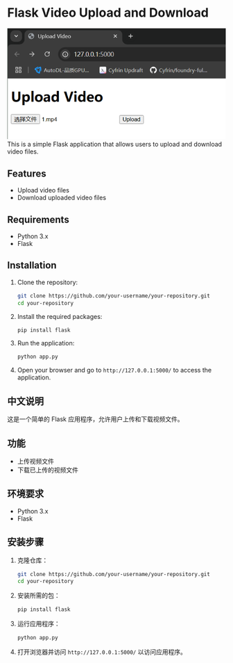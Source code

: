# Flask Video Upload and Download
![Flask Video Upload and Download](shortcut.png)
This is a simple Flask application that allows users to upload and download video files.


## Features

- Upload video files
- Download uploaded video files

## Requirements

- Python 3.x
- Flask

## Installation

1. Clone the repository:
    ```sh
    git clone https://github.com/your-username/your-repository.git
    cd your-repository
    ```

2. Install the required packages:
    ```sh
    pip install flask
    ```

3. Run the application:
    ```sh
    python app.py
    ```

4. Open your browser and go to `http://127.0.0.1:5000/` to access the application.

## 中文说明

这是一个简单的 Flask 应用程序，允许用户上传和下载视频文件。

## 功能

- 上传视频文件
- 下载已上传的视频文件

## 环境要求

- Python 3.x
- Flask

## 安装步骤

1. 克隆仓库：
    ```sh
    git clone https://github.com/your-username/your-repository.git
    cd your-repository
    ```

2. 安装所需的包：
    ```sh
    pip install flask
    ```

3. 运行应用程序：
    ```sh
    python app.py
    ```

4. 打开浏览器并访问 `http://127.0.0.1:5000/` 以访问应用程序。